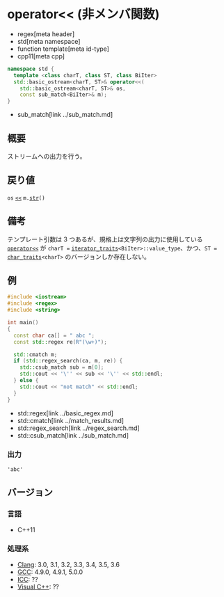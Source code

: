 # operator<< (非メンバ関数)
* regex[meta header]
* std[meta namespace]
* function template[meta id-type]
* cpp11[meta cpp]

```cpp
namespace std {
  template <class charT, class ST, class BiIter>
  std::basic_ostream<charT, ST>& operator<<(
    std::basic_ostream<charT, ST>& os,
    const sub_match<BiIter>& m);
}
```
* sub_match[link ../sub_match.md]

## 概要
ストリームへの出力を行う。


## 戻り値
`os` [`<<`](../../string/basic_string/op_ostream.md) `m.`[`str`](str.md)`()`


## 備考
テンプレート引数は 3 つあるが、規格上は文字列の出力に使用している [`operator<<`](../../string/basic_string/op_ostream.md) が `charT =` [`iterator_traits`](../../iterator/iterator_traits.md)`<BiIter>::value_type`、かつ、`ST =` [`char_traits`](../../string/char_traits.md)`<charT>` のバージョンしか存在しない。


## 例
```cpp example
#include <iostream>
#include <regex>
#include <string>

int main()
{
  const char ca[] = " abc ";
  const std::regex re(R"(\w+)");

  std::cmatch m;
  if (std::regex_search(ca, m, re)) {
    std::csub_match sub = m[0];
    std::cout << '\'' << sub << '\'' << std::endl;
  } else {
    std::cout << "not match" << std::endl;
  }
}
```
* std::regex[link ../basic_regex.md]
* std::cmatch[link ../match_results.md]
* std::regex_search[link ../regex_search.md]
* std::csub_match[link ../sub_match.md]

### 出力
```
'abc'
```


## バージョン
### 言語
- C++11

### 処理系
- [Clang](/implementation.md#clang): 3.0, 3.1, 3.2, 3.3, 3.4, 3.5, 3.6
- [GCC](/implementation.md#gcc): 4.9.0, 4.9.1, 5.0.0
- [ICC](/implementation.md#icc): ??
- [Visual C++](/implementation.md#visual_cpp): ??
